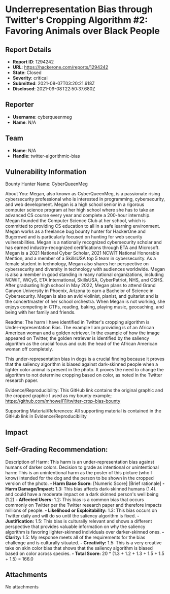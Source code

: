 # Underrepresentation Bias through Twitter's Cropping Algorithm #2: Favoring Animals over Black People

## Report Details
- **Report ID**: 1294242
- **URL**: https://hackerone.com/reports/1294242
- **State**: Closed
- **Severity**: critical
- **Submitted**: 2021-08-07T03:20:21.618Z
- **Disclosed**: 2021-09-08T22:50:37.680Z

## Reporter
- **Username**: cyberqueenmeg
- **Name**: N/A

## Team
- **Name**: N/A
- **Handle**: twitter-algorithmic-bias

## Vulnerability Information
Bounty Hunter Name:
CyberQueenMeg

About You:
Megan, also known as CyberQueenMeg, is a passionate rising cybersecurity professional who is interested in programming, cybersecurity, and web development. Megan is a high school senior in a rigorous computer science program at her high school where she has to take an advanced CS course every year and complete a 200-hour internship. Megan founded the Computer Science Club at her school, which is committed to providing CS education to all in a safe learning environment. Megan works as a freelance bug bounty hunter for HackerOne and Bugcrowd and is particularly focused on hunting for web security vulnerabilities. Megan is a nationally recognized cybersecurity scholar and has earned industry-recognized certifications through ETA and Microsoft. Megan is a 2021 National Cyber Scholar, 2021 NCWIT National Honorable Mention, and a member of a SkillsUSA top 5 team in cybersecurity. As a female student in technology, Megan also shares her perspective on cybersecurity and diversity in technology with audiences worldwide. Megan is also a member in good standing in many national organizations, including NCWIT, WiCyS, ETA International, SkillsUSA, CyberPatriot, NHS, and CSHS. After graduating high school in May 2022, Megan plans to attend Grand Canyon University in Phoenix, Arizona to earn a Bachelor of Science in Cybersecurity. Megan is also an avid violinist, pianist, and guitarist and is the concertmaster of her school orchestra. When Megan is not working, she enjoys competing in CTFs, reading, baking, playing music, geocaching, and being with her family and friends.

Readme:
The harm I have identified in Twitter's cropping algorithm is Under-representation Bias. The example I am providing is of an African American woman and a golden retriever. In the example of how the image appeared on Twitter, the golden retriever is identified by the saliency algorithm as the crucial focus and cuts the head of the African American woman off completely.

This under-representation bias in dogs is a crucial finding because it proves that the saliency algorithm is biased against dark-skinned people when a lighter color animal is present in the photo. It proves the need to change the algorithm to not determine cropping based on color, as noted in the Twitter research paper.

Evidence/Reproducibility:
This GitHub link contains the original graphic and the cropped graphic I used as my bounty example; https://github.com/mhowell11/twitter-crop-bias-bounty

Supporting Material/References:
All supporting material is contained in the GitHub link in Evidence/Reproducibility

## Impact

## Self-Grading Recommendation: 
Description of Harm: This harm is an under-representation bias against humans of darker colors.
Decision to grade as intentional or unintentional harm: This is an unintentional harm as the poster of this picture (who I know) intended for the dog and the person to be shown in the cropped version of the photo.
**- Harm Base Score:** [Numeric Score]  [Brief rationale]
**- Harm Damage/Impact:** 1.3: This bias affects dark-skinned humans (1.4). and could have a moderate impact on a dark skinned person's well being (1.2)
**- Affected Users:** 1.2: This bias is a common bias that occurs commonly on Twitter per the Twitter research paper and therefore impacts millions of people.
**- Likelihood or Exploitability:** 1.3: This bias occurs on Twitter daily and will do so until the saliency algorithm is fixed.
**- Justification:** 1.5: This bias is culturally relevant and shows a different perspective that provides valuable information on why the saliency algorithm is favoring lighter-skinned individuals over darker-skinned ones.
**- Clarity:** 1.5: My response meets all of the requirements for the bias challenge and is culturally situated.
**- Creativity:** 1.5: This is a very creative take on skin color bias that shows that the saliency algorithm is biased based on color across species.
**- Total Score:** 20 * (1.3 + 1.2 + 1.3 + 1.5 + 1.5 + 1.5) = 166.0

## Attachments
No attachments
